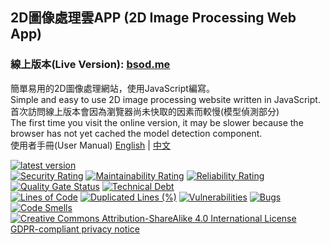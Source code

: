 ## 2D圖像處理雲APP (2D Image Processing Web App)
### 線上版本(Live Version): [bsod.me](https://bsod.me/)  
簡單易用的2D圖像處理網站，使用JavaScript編寫。  
Simple and easy to use 2D image processing website written in JavaScript.  
首次訪問線上版本會因為瀏覽器尚未快取的因素而較慢(模型偵測部分)  
The first time you visit the online version, it may be slower because the browser has not yet cached the model detection component.  
使用者手冊(User Manual) [English](BSOD.me%20User%20Manual.pdf) | [中文](BSOD.me%20使用者手冊.pdf)

[![latest version](https://img.shields.io/github/v/release/spacemiqote/spacemiqote.github.io?color=rgb%28143%2C%20252%2C%20158%29&style=flat-square)](https://github.com/spacemiqote/spacemiqote.github.io/releases/latest)  
[![Security Rating](https://sonarcloud.io/api/project_badges/measure?project=spacemiqote_spacemiqote.github.io&metric=security_rating)](https://sonarcloud.io/summary/new_code?id=spacemiqote_spacemiqote.github.io)
[![Maintainability Rating](https://sonarcloud.io/api/project_badges/measure?project=spacemiqote_spacemiqote.github.io&metric=sqale_rating)](https://sonarcloud.io/summary/new_code?id=spacemiqote_spacemiqote.github.io)
[![Reliability Rating](https://sonarcloud.io/api/project_badges/measure?project=spacemiqote_spacemiqote.github.io&metric=reliability_rating)](https://sonarcloud.io/summary/new_code?id=spacemiqote_spacemiqote.github.io)  
[![Quality Gate Status](https://sonarcloud.io/api/project_badges/measure?project=spacemiqote_spacemiqote.github.io&metric=alert_status)](https://sonarcloud.io/summary/new_code?id=spacemiqote_spacemiqote.github.io)
[![Technical Debt](https://sonarcloud.io/api/project_badges/measure?project=spacemiqote_spacemiqote.github.io&metric=sqale_index)](https://sonarcloud.io/summary/new_code?id=spacemiqote_spacemiqote.github.io)  
[![Lines of Code](https://sonarcloud.io/api/project_badges/measure?project=spacemiqote_spacemiqote.github.io&metric=ncloc)](https://sonarcloud.io/summary/new_code?id=spacemiqote_spacemiqote.github.io)
[![Duplicated Lines (%)](https://sonarcloud.io/api/project_badges/measure?project=spacemiqote_spacemiqote.github.io&metric=duplicated_lines_density)](https://sonarcloud.io/summary/new_code?id=spacemiqote_spacemiqote.github.io)
[![Vulnerabilities](https://sonarcloud.io/api/project_badges/measure?project=spacemiqote_spacemiqote.github.io&metric=vulnerabilities)](https://sonarcloud.io/summary/new_code?id=spacemiqote_spacemiqote.github.io)
[![Bugs](https://sonarcloud.io/api/project_badges/measure?project=spacemiqote_spacemiqote.github.io&metric=bugs)](https://sonarcloud.io/summary/new_code?id=spacemiqote_spacemiqote.github.io)
[![Code Smells](https://sonarcloud.io/api/project_badges/measure?project=spacemiqote_spacemiqote.github.io&metric=code_smells)](https://sonarcloud.io/summary/new_code?id=spacemiqote_spacemiqote.github.io)  
[![Creative Commons Attribution-ShareAlike 4.0 International License](https://img.shields.io/github/license/spacemiqote/spacemiqote.github.io?color=rgb%28143%2C%20252%2C%20158%29&style=flat-square)](http://creativecommons.org/licenses/by-sa/4.0/)  
[GDPR-compliant privacy notice ](https://bsod.me/Privacy-Policy.pdf)
